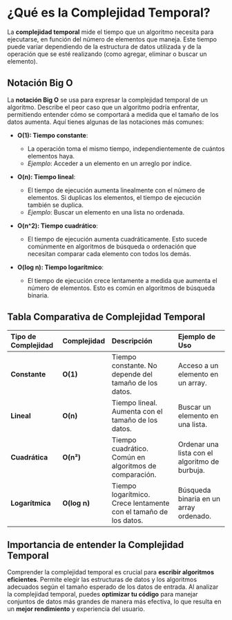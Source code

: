 # ¿Qué es la Complejidad Temporal?

La **complejidad temporal** mide el tiempo que un algoritmo necesita para ejecutarse, en función del número de elementos que maneja. Este tiempo puede variar dependiendo de la estructura de datos utilizada y de la operación que se esté realizando (como agregar, eliminar o buscar un elemento).

## Notación Big O

La **notación Big O** se usa para expresar la complejidad temporal de un algoritmo. Describe el peor caso que un algoritmo podría enfrentar, permitiendo entender cómo se comportará a medida que el tamaño de los datos aumenta. Aquí tienes algunas de las notaciones más comunes:

- **O(1): Tiempo constante**:
  - La operación toma el mismo tiempo, independientemente de cuántos elementos haya. 
  - _Ejemplo_: Acceder a un elemento en un arreglo por índice.


- **O(n): Tiempo lineal**:
  - El tiempo de ejecución aumenta linealmente con el número de elementos. Si duplicas los elementos, el tiempo de ejecución también se duplica.
  - _Ejemplo_: Buscar un elemento en una lista no ordenada.
  

- **O(n^2): Tiempo cuadrático**:
  - El tiempo de ejecución aumenta cuadráticamente. Esto sucede comúnmente en algoritmos de búsqueda o ordenación que necesitan comparar cada elemento con todos los demás.
  

- **O(log n): Tiempo logarítmico**:
  - El tiempo de ejecución crece lentamente a medida que aumenta el número de elementos. Esto es común en algoritmos de búsqueda binaria.

## Tabla Comparativa de Complejidad Temporal

| Tipo de Complejidad | Complejidad      | Descripción                                    | Ejemplo de Uso               |
|:---------------------|:------------------|:-----------------------------------------------|:------------------------------|
| **Constante**        | **O(1)**          | Tiempo constante. No depende del tamaño de los datos. | Acceso a un elemento en un array. |
| **Lineal**          | **O(n)**          | Tiempo lineal. Aumenta con el tamaño de los datos. | Buscar un elemento en una lista.  |
| **Cuadrática**      | **O(n²)**        | Tiempo cuadrático. Común en algoritmos de comparación. | Ordenar una lista con el algoritmo de burbuja. |
| **Logarítmica**     | **O(log n)**     | Tiempo logarítmico. Crece lentamente con el tamaño de los datos. | Búsqueda binaria en un array ordenado. |

## Importancia de entender la Complejidad Temporal

Comprender la complejidad temporal es crucial para **escribir algoritmos eficientes**. Permite elegir las estructuras de datos y los algoritmos adecuados según el tamaño esperado de los datos de entrada. Al analizar la complejidad temporal, puedes **optimizar tu código** para manejar conjuntos de datos más grandes de manera más efectiva, lo que resulta en un **mejor rendimiento** y experiencia del usuario.
